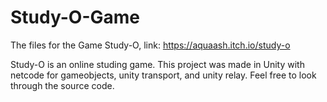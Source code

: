 # Study-O-Game
The files for the Game Study-O, link: https://aquaash.itch.io/study-o

Study-O is an online studing game. This project was made in Unity with netcode for gameobjects, unity transport, and unity relay. Feel free to look through the source code.
